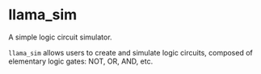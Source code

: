 # llama_sim
A simple logic circuit simulator.

`llama_sim` allows users to create and simulate logic circuits, composed of elementary logic gates: NOT, OR, AND, etc.
